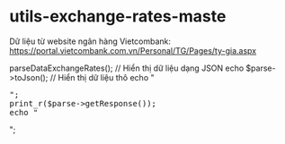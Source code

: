 # utils-exchange-rates-maste
 Dữ liệu từ website ngân hàng Vietcombank: https://portal.vietcombank.com.vn/Personal/TG/Pages/ty-gia.aspx
<?php
require_once __DIR__ . '/vendor/autoload.php';
$vcb = new \iHuydang\Utils\ExchangeRates\Vietcombank();

// Parse dữ liệu từ API ngân hàng
$parse = $vcb->parseDataExchangeRates();
// Hiển thị dữ liệu dạng JSON
echo $parse->toJson();

// Hiển thị dữ liệu thô

echo "<pre>";
print_r($parse->getResponse());
echo "</pre>";
